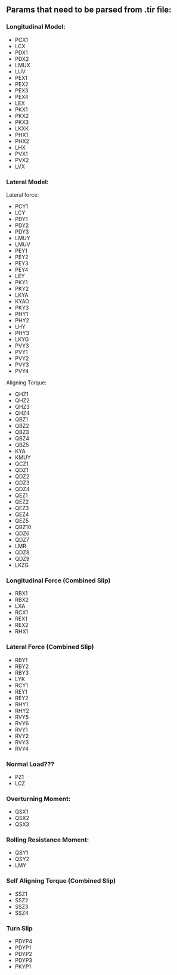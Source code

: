 ## Params that need to be parsed from .tir file:
### Longitudinal Model:
- PCX1
- LCX
- PDX1
- PDX2
- LMUX
- LUV
- PEX1
- PEX2
- PEX3
- PEX4
- LEX
- PKX1
- PKX2
- PKX3
- LKXK
- PHX1
- PHX2
- LHX
- PVX1
- PVX2
- LVX

### Lateral Model:
Lateral force:
 - PCY1
 - LCY
 - PDY1
 - PDY2
 - PDY3
 - LMUY
 - LMUV
 - PEY1
 - PEY2
 - PEY3
 - PEY4
 - LEY
 - PKY1
 - PKY2
 - LKYA
 - KYAO
 - PKY3
 - PHY1
 - PHY2
 - LHY
 - PHY3
 - LKYG
 - PVY3
 - PVY1
 - PVY2
 - PVY3
 - PVY4
   
Aligning Torque:
- QHZ1
- QHZ2
- QHZ3
- QHZ4
- QBZ1
- QBZ2
- QBZ3
- QBZ4
- QBZ5
- KYA
- KMUY
- QCZ1
- QDZ1
- QDZ2
- QDZ3
- QDZ4
- QEZ1
- QEZ2
- QEZ3
- QEZ4
- QEZ5
- QBZ10
- QDZ6
- QDZ7
- LMR
- QDZ8
- QDZ9
- LKZG

### Longitudinal Force (Combined Slip)
- RBX1
- RBX2
- LXA
- RCX1
- REX1
- REX2
- RHX1

### Lateral Force (Combined Slip)
- RBY1
- RBY2
- RBY3
- LYK
- RCY1
- REY1
- REY2
- RHY1
- RHY2
- RVY5
- RVY6
- RVY1
- RVY2
- RVY3
- RVY4

### Normal Load???
- PZ1
- LCZ

### Overturning Moment:
- QSX1
- QSX2
- QSX3

### Rolling Resistance Moment:
- QSY1
- QSY2
- LMY

### Self Aligning Torque (Combined Slip)
- SSZ1
- SSZ2
- SSZ3
- SSZ4

### Turn Slip
- PDYP4
- PDYP1
- PDYP2
- PDYP3
- PKYP1